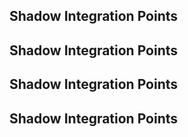 
## Shadow Integration Points

## Shadow Integration Points

## Shadow Integration Points

## Shadow Integration Points
